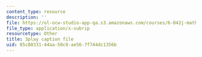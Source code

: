 ```yaml
---
content_type: resource
description: ''
file: https://ol-ocw-studio-app-qa.s3.amazonaws.com/courses/6-042j-mathematics-for-computer-science-fall-2010/85c8033144aa50c8ae567f744dc1356b_L3LMbpZIKhQ.vtt
file_type: application/x-subrip
resourcetype: Other
title: 3play caption file
uid: 85c80331-44aa-50c8-ae56-7f744dc1356b
---
```

